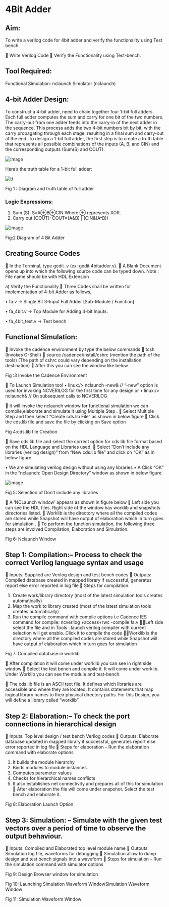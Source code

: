 # 4Bit Adder

## Aim:
To write a verilog code for 4bit adder and verify the functionality using Test bench.

 Write Verilog Code
 Verify the Functionality using Test-bench.

## Tool Required: 
Functional Simulation: nclaunch Simulator (nclaunch) 

## 4-bit Adder Design:
To construct a 4-bit adder, need to chain together four 1-bit full adders. Each full adder computes the sum and carry for one bit of the two numbers. The carry-out from one adder feeds into the carry-in of the next adder in the sequence. This process adds the two 4-bit numbers bit by bit, with the carry propagating through each stage, resulting in a final sum and carry-out at the end.
To design a 1-bit full adder, the first step is to create a truth table that represents all possible combinations of the inputs (A, B, and CIN) and the corresponding outputs (Sum(S) and COUT).

![image](https://github.com/user-attachments/assets/716a26b6-a449-42e0-9e2d-cdbaa4b291b9)

Here’s the truth table for a 1-bit full adder:

![tt](https://github.com/user-attachments/assets/0b3ab24f-1d7e-4a01-80ce-5e7406f4082b)

Fig 1 : Diagram and truth table of full adder

### Logic Expressions:
1.	Sum (S):
S=A⊕B⊕CIN
Where ⊕ represents XOR.
2.	Carry out (COUT):
COUT=(A&B) | (CIN&(A^B))

![image](https://github.com/user-attachments/assets/7d6fa554-2614-4f19-aa68-65c9e6153caa)

Fig:2 Diagram of 4 Bit Adder

## Creating Source Codes 
	In the Terminal, type gedit <filename>.v (ex: gedit 4bitadder.v). 
	A Blank Document opens up into which the following source code can be typed down. 
Note : File name should be with HDL Extension

a) Verify the Functionality 
	Three Codes shall be written for implementation of 4-bit Adder as follows, 

•	fa.v → Single Bit 3-Input Full Adder [Sub-Module / Function] 

•	fa_4bit.v → Top Module for Adding 4-bit Inputs. 

•	fa_4bit_test.v → Test bench 

## Functional Simulation: 
	Invoke the cadence environment by type the below commands 
	tcsh (Invokes C-Shell) 
	source /cadence/install/cshrc (mention the path of the tools) 
      (The path of cshrc could vary depending on the installation destination)
	After this you can see the window like below 

Fig :3 Invoke the Cadence Environment

	To Launch Simulation tool 
•	linux:/> nclaunch -new& // “-new” option is used for invoking NCVERILOG for the first time for any design 
or
•	linux:/> nclaunch& // On subsequent calls to NCVERILOG 

	It will invoke the nclaunch window for functional simulation we can compile,elaborate and simulate it using Multiple Step .
	Select Multiple Step and then select “Create cds.lib File” as shown in below figure 
	Click the cds.lib file and save the file by clicking on Save option 

Fig 4:cds.lib file Creation

	Save cds.lib file and select the correct option for cds.lib file format based on the HDL Language and Libraries used. 
	Select “Don’t include any libraries (verilog design)” from “New cds.lib file” and click on “OK” as in below figure .

•	We are simulating verilog design without using any libraries 
•	A Click “OK” in the “nclaunch: Open Design Directory” window as shown in below figure 

![image](https://github.com/user-attachments/assets/781b297a-11e9-4140-89c5-ee3b0d15bbd4)

Fig 5: Selection of Don’t include any libraries

	A ‘NCLaunch window’ appears as shown in figure below 
	Left side you can see the HDL files. Right side of the window has worklib and snapshots directories listed. 
	Worklib is the directory where all the compiled codes are stored while Snapshot will have output of elaboration which in turn goes for simulation .
	To perform the function simulation, the following three steps are involved Compilation, Elaboration and Simulation. 

Fig 6: Nclaunch Window

## Step 1: Compilation:– Process to check the correct Verilog language syntax and usage 
	Inputs: Supplied are Verilog design and test bench codes 
	Outputs: Compiled database created in mapped library if successful, generates report else error reported in log file 
	Steps for compilation: 
1. Create work/library directory (most of the latest simulation tools creates automatically) 
2. Map the work to library created (most of the latest simulation tools creates automatically) 
3. Run the compile command with compile options 
i.e Cadence IES command for compile: ncverilog +access+rwc -compile fa.v 
Left side select the file and in Tools : launch verilog compiler with current selection will get enable. Click it to compile the code 
Worklib is the directory where all the compiled codes are stored while Snapshot will have output of elaboration which in turn goes for simulation

Fig 7: Compiled database in worklib

	After compilation it will come under worklib you can see in right side window
	Select the test bench and compile it. It will come under worklib. Under Worklib you can see the module and test-bench. 

	The cds.lib file is an ASCII text file. It defines which libraries are accessible and where they are located. It contains statements that map logical library names to their physical directory paths. For this Design, you will define a library called “worklib”

## Step 2: Elaboration:– To check the port connections in hierarchical design 
	Inputs: Top level design / test bench Verilog codes 
	Outputs: Elaborate database updated in mapped library if successful, generates report else error reported in log file 
	Steps for elaboration – Run the elaboration command with elaborate options 
1.	It builds the module hierarchy 
2.	Binds modules to module instances 
3.	Computes parameter values 
4.	Checks for hierarchical names conflicts 
5.	It also establishes net connectivity and prepares all of this for simulation
	After elaboration the file will come under snapshot. Select the test bench and elaborate it.

Fig 8: Elaboration Launch Option

## Step 3: Simulation: – Simulate with the given test vectors over a period of time to observe the output behaviour. 
	Inputs: Compiled and Elaborated top level module name 
	Outputs: Simulation log file, waveforms for debugging 
	Simulation allow to dump design and test bench signals into a waveform 
	Steps for simulation – Run the simulation command with simulator options

Fig 9: Design Browser window for simulation

Fig 10: Launching Simulation Waveform WindowSimulation Waveform Window

Fig 11: Simulation Waveform Window















